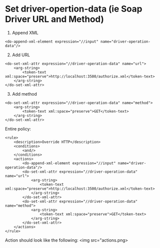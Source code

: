 # Set driver-opertion-data (ie Soap Driver URL and Method)

1) Append XML
```
<do-append-xml-element expression="//input" name="driver-operation-data"/>
```
2) Add URL
```
<do-set-xml-attr expression="//driver-operation-data" name="url">
	<arg-string>
		<token-text xml:space="preserve">http://localhost:3500/authorize.xml</token-text>
	</arg-string>
</do-set-xml-attr>
```
3) Add method
```
<do-set-xml-attr expression="//driver-operation-data" name="method">
	<arg-string>
		<token-text xml:space="preserve">GET</token-text>
	</arg-string>
</do-set-xml-attr>
```

Entire policy:
```
<rule>
	<description>Override HTTP</description>
	<conditions>
		<and/>
	</conditions>
	<actions>
		<do-append-xml-element expression="//input" name="driver-operation-data"/>
		<do-set-xml-attr expression="//driver-operation-data" name="url">
			<arg-string>
				<token-text xml:space="preserve">http://localhost:3500/authorize.xml</token-text>
			</arg-string>
		</do-set-xml-attr>
		<do-set-xml-attr expression="//driver-operation-data" name="method">
			<arg-string>
				<token-text xml:space="preserve">GET</token-text>
			</arg-string>
		</do-set-xml-attr>
	</actions>
</rule>
```

Action should look like the following:
<img src="actions.png>
